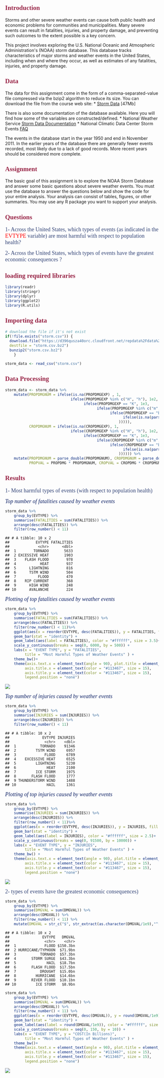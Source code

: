 <font color = "#982446" face = Times New Roman>Introduction</font>
------------------------------------------------------------------

Storms and other severe weather events can cause both public health and economic problems for communities and municipalities.
Many severe events can result in fatalities, injuries, and property damage, and preventing such outcomes to the extent possible is a key concern.

This project involves exploring the U.S. National Oceanic and Atmospheric Administration's (NOAA) storm database. This database tracks characteristics of major storms and weather events in the United States, including when and where they occur, as well as estimates of any fatalities, injuries, and property damage.

<font color = "#982446" face = Times New Roman>Data</font>
----------------------------------------------------------

The data for this assignment come in the form of a comma-separated-value file compressed via the bzip2 algorithm to reduce its size.
You can download the file from the course web site:
\* [Storm Data](https://d396qusza40orc.cloudfront.net/repdata%2Fdata%2FStormData.csv.bz2) \[47Mb\]

There is also some documentation of the database available. Here you will find how some of the variables are constructed/defined.
\* National Weather Service [Storm Data Documentation](https://d396qusza40orc.cloudfront.net/repdata%2Fpeer2_doc%2Fpd01016005curr.pdf)
\* National Climatic Data Center Storm Events [FAQ](https://d396qusza40orc.cloudfront.net/repdata%2Fpeer2_doc%2FNCDC%20Storm%20Events-FAQ%20Page.pdf)

The events in the database start in the year 1950 and end in November 2011. In the earlier years of the database there are generally fewer events recorded, most likely due to a lack of good records. More recent years should be considered more complete.

<font color = "#982446" face = Times New Roman>Assignment</font>
----------------------------------------------------------------

The basic goal of this assignment is to explore the NOAA Storm Database and answer some basic questions about severe weather events.
You must use the database to answer the questions below and show the code for your entire analysis. Your analysis can consist of tables, figures, or other summaries. You may use any R package you want to support your analysis.

<font color = "#982446" face = Times New Roman>Questions</font>
---------------------------------------------------------------

<font color = "#354678" face = Times New Roman size = 4.5px>1- Across the United States, which types of events (as indicated in the <font color = "red">EVTYPE</font> variable) are most harmful with respect to population health?</font>

<font color = "#354678" face = Times New Roman size = 4.5px>2- Across the United States, which types of events have the greatest economic consequences ?</font>

<font color = "#982446" face = Times New Roman>loading required libraries</font>
--------------------------------------------------------------------------------

``` r
library(readr)
library(stringr)
library(dplyr)
library(ggplot2)
library(R.utils)
```

<font color = "#982446" face = Times New Roman>Importing data</font>
--------------------------------------------------------------------

``` r
# download the file if it's not exist
if(!file.exists("storm.csv")) {
  download.file("https://d396qusza40orc.cloudfront.net/repdata%2Fdata%2FStormData.csv.bz2",
  destfile = "storm.csv.bz2")
  bunzip2("storm.csv.bz2")
    }

storm_data <- read_csv("storm.csv")
```

<font color = "#982446" face = Times New Roman>Data Processing</font>
---------------------------------------------------------------------

``` r
storm_data <- storm_data %>%
    mutate(PROPDMGNUM = ifelse(is.na(PROPDMGEXP) , 1, 
                              ifelse(PROPDMGEXP %in% c("H", "h"), 1e2,
                                    ifelse(PROPDMGEXP == "K", 1e3,
                                          ifelse(PROPDMGEXP %in% c("m", "M"), 1e6,
                                                ifelse(PROPDMGEXP == "B", 1e9,
                                                      ifelse(is.na(parse_integer(PROPDMGEXP)), 0, PROPDMGEXP)
                                                    ))))),
           CROPDMGNUM = ifelse(is.na(CROPDMGEXP), 1, 
                              ifelse(CROPDMGEXP %in% c("H", "h"), 1e2,
                                    ifelse(CROPDMGEXP == "K", 1e3,
                                          ifelse(CROPDMGEXP %in% c("m", "M"), 1e6,
                                                ifelse(CROPDMGEXP == "B", 1e9,
                                                      ifelse(is.na(parse_integer(CROPDMGEXP)), 0, CROPDMGEXP)
                                                    )))))) %>%
    mutate(PROPDMGNUM = parse_double(PROPDMGNUM), CROPDMGNUM = parse_double(CROPDMGNUM), 
           PROPVAL = PROPDMG * PROPDMGNUM, CROPVAL = CROPDMG * CROPDMGNUM, DMGVAL = PROPVAL+CROPVAL) 
```

<font color = "#982446" face = Times New Roman>Results</font>
-------------------------------------------------------------

<font color = "#354678" face = Times New Roman size = 4.5px>1- Most harmful types of events (with respect to population health)</font>

<font color = "#112467" face = Times New Roman size = 4px>*Top number of fatalities caused by weather events*</font>

``` r
storm_data %>%
    group_by(EVTYPE) %>%
    summarise(FATALITIES = sum(FATALITIES)) %>%
    arrange(desc(FATALITIES)) %>%
    filter(row_number() < 11)
```

    ## # A tibble: 10 x 2
    ##            EVTYPE FATALITIES
    ##             <chr>      <dbl>
    ##  1        TORNADO       5633
    ##  2 EXCESSIVE HEAT       1903
    ##  3    FLASH FLOOD        978
    ##  4           HEAT        937
    ##  5      LIGHTNING        816
    ##  6      TSTM WIND        504
    ##  7          FLOOD        470
    ##  8    RIP CURRENT        368
    ##  9      HIGH WIND        248
    ## 10      AVALANCHE        224

<font color = "#112467" face = Times New Roman size = 4px>*Plotting of top fatalities caused by weather events*</font>

``` r
storm_data %>% 
    group_by(EVTYPE) %>%
    summarise(FATALITIES = sum(FATALITIES)) %>%
    arrange(desc(FATALITIES)) %>%
    filter(row_number() < 11)%>%
    ggplot(aes(x = reorder(EVTYPE, desc(FATALITIES)), y = FATALITIES, fill = desc(FATALITIES))) + 
    geom_bar(stat = "identity") +
    geom_label(aes(label = FATALITIES), color = "#ffffff", size = 3.5)+
    scale_y_continuous(breaks = seq(0, 6000, by = 500)) +
    labs(x = "EVENT TYPE", y = "FATALITIES", 
         title = "Most Harmful Types of Weather Events" ) +
    theme_bw()+
    theme(axis.text.x = element_text(angle = 90), plot.title = element_text(hjust = .5), 
         axis.title.x = element_text(color = "#113467", size = 15),
         axis.title.y = element_text(color = "#113467", size = 15),
         legend.position = "none")
```

![](figure/WEATHER%20FATALITIES-1.png)

<font color = "#112467" face = Times New Roman size = 4px>*Top number of injuries caused by weather events*</font>

``` r
storm_data %>%
    group_by(EVTYPE) %>%
    summarise(INJURIES = sum(INJURIES)) %>%
    arrange(desc(INJURIES)) %>%
    filter(row_number() < 11)
```

    ## # A tibble: 10 x 2
    ##               EVTYPE INJURIES
    ##                <chr>    <dbl>
    ##  1           TORNADO    91346
    ##  2         TSTM WIND     6957
    ##  3             FLOOD     6789
    ##  4    EXCESSIVE HEAT     6525
    ##  5         LIGHTNING     5230
    ##  6              HEAT     2100
    ##  7         ICE STORM     1975
    ##  8       FLASH FLOOD     1777
    ##  9 THUNDERSTORM WIND     1488
    ## 10              HAIL     1361

<font color = "#112467" face = Times New Roman size = 4px>*Plotting of top injuries caused by weather events*</font>

``` r
storm_data %>% 
    group_by(EVTYPE) %>%
    summarise(INJURIES = sum(INJURIES)) %>%
    arrange(desc(INJURIES)) %>%
    filter(row_number() < 11)%>%
    ggplot(aes(x = reorder(EVTYPE, desc(INJURIES)), y = INJURIES, fill = desc(INJURIES))) + 
    geom_bar(stat = "identity") +
    geom_label(aes(label = INJURIES), color = "#ffffff", size = 2.5)+
    scale_y_continuous(breaks = seq(0, 91500, by = 10000)) +
    labs(x = "EVENT TYPE", y = "INJURIES", 
         title = "Most Harmful Types of Weather Events" ) +
    theme_bw() +
    theme(axis.text.x = element_text(angle = 90), plot.title = element_text(hjust = .5), 
         axis.title.x = element_text(color = "#113467", size = 15),
         axis.title.y = element_text(color = "#113467", size = 15),
         legend.position = "none")
```

![](figure/WEATHER%20INJURIES-1.png)

<font color = "#354678" face = Times New Roman size = 4.5px>2- types of events have the greatest economic consequences)</font>

``` r
storm_data %>%
    group_by(EVTYPE) %>%
    summarise(DMGVAL = sum(DMGVAL)) %>%
    arrange(desc(DMGVAL)) %>%
    filter(row_number() < 11) %>%
    mutate(DMGVAL = str_c("$", str_extract(as.character(DMGVAL/1e9),"^[0-9]+\\.[0-9]"), "bn", sep =""))
```

    ## # A tibble: 10 x 2
    ##               EVTYPE   DMGVAL
    ##                <chr>    <chr>
    ##  1             FLOOD $150.3bn
    ##  2 HURRICANE/TYPHOON  $71.9bn
    ##  3           TORNADO  $57.3bn
    ##  4       STORM SURGE  $43.3bn
    ##  5              HAIL  $18.7bn
    ##  6       FLASH FLOOD  $17.5bn
    ##  7           DROUGHT  $15.0bn
    ##  8         HURRICANE  $14.6bn
    ##  9       RIVER FLOOD  $10.1bn
    ## 10         ICE STORM   $8.9bn

``` r
storm_data %>%
    group_by(EVTYPE) %>%
    summarise(DMGVAL = sum(DMGVAL)) %>%
    arrange(desc(DMGVAL)) %>%
    filter(row_number() < 11) %>%
    ggplot(aes(x = reorder(EVTYPE, desc(DMGVAL)), y = round(DMGVAL/1e9), fill = desc(DMGVAL))) + 
    geom_bar(stat = "identity") +
    geom_label(aes(label = round(DMGVAL/1e9)), color = "#ffffff", size = 3.5)+
    scale_y_continuous(breaks = seq(0, 150, by = 10)) +
    labs(x = "EVENT TYPE", y = "COST(In Billions)", 
         title = "Most Harmful Types of Weather Events" ) +
    theme_bw()+
    theme(axis.text.x = element_text(angle = 90), plot.title = element_text(hjust = .5), 
         axis.title.x = element_text(color = "#113467", size = 15),
         axis.title.y = element_text(color = "#113467", size = 15),
         legend.position = "none")
```

![](figure/DMG%20COST-1.png)
